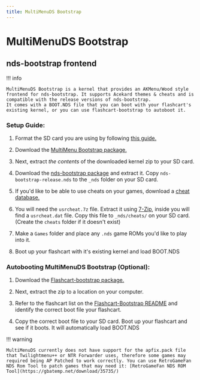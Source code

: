 ```yaml
---
title: MultiMenuDS Bootstrap
---
```


# MultiMenuDS Bootstrap
## nds-bootstrap frontend

!!! info

    MultiMenuDS Bootstrap is a kernel that provides an AKMenu/Wood style frontend for nds-bootstrap. It supports Acekard themes & cheats and is compatible with the release versions of nds-bootstrap.
    It comes with a BOOT.NDS file that you can boot with your flashcart's existing kernel, or you can use flashcart-bootstrap to autoboot it.

### Setup Guide:

1. Format the SD card you are using by following [this guide.](https://wiki.hacks.guide/wiki/Formatting_an_SD_card)

1. Download the [MultiMenu Bootstrap package.](https://github.com/coderkei/MultiMenuDS/releases/latest/download/Bootstrap_MultiMenu.zip)

1. Next, extract *the contents* of the downloaded kernel zip to your SD card.

1. Download the [nds-bootstrap package](https://github.com/DS-Homebrew/nds-bootstrap/releases/latest/download/nds-bootstrap.zip) and extract it. Copy `nds-bootstrap-release.nds` to the `_nds` folder on your SD card.

1. If you'd like to be able to use cheats on your games, download a [cheat database.](https://github.com/DeadSkullzJr/NDS-i-Cheat-Databases/releases/latest)

1. You will need the `usrcheat.7z` file. Extract it using [7-Zip](https://www.7-zip.org/), inside you will find a `usrcheat.dat` file. Copy this file to `_nds/cheats/` on your SD card. (Create the `cheats` folder if it doesn't exist)

1. Make a `Games` folder and place any `.nds` game ROMs you'd like to play into it.

1. Boot up your flashcart with it's existing kernel and load BOOT.NDS

### Autobooting MultiMenuDS Bootstrap (Optional):

1. Download the [Flashcart-bootstrap package.](https://github.com/lifehackerhansol/flashcard-bootstrap/releases/latest/download/bootstrap.zip)

1. Next, extract the zip to a location on your computer.

1. Refer to the flashcart list on the [Flashcart-Bootstrap README](https://github.com/lifehackerhansol/flashcard-bootstrap?tab=readme-ov-file#flashcard-bootstrap) and identify the correct boot file your flashcart.

1. Copy the correct boot file to your SD card. Boot up your flashcart and see if it boots. It will automatically load BOOT.NDS

!!! warning

    MultiMenuDS currently does not have support for the apfix.pack file that Twilightmenu++ or NTR Forwarder uses, therefore some games may required being AP Patched to work correctly. You can use RetroGameFan NDS Rom Tool to patch games that may need it: [RetroGameFan NDS ROM Tool](https://gbatemp.net/download/35735/)